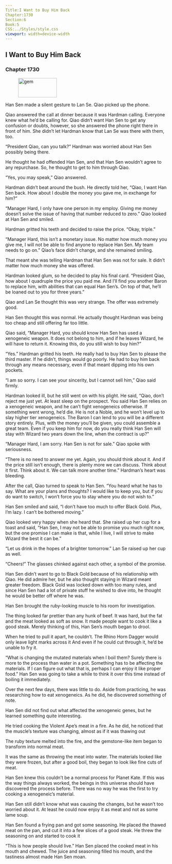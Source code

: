 ```yaml
---
Title:I Want to Buy Him Back 
Chapter:1730 
Section:6 
Book:5 
CSS:../Styles/style.css 
viewport: width=device-width
---
```

  
## I Want to Buy Him Back
### Chapter 1730
  
<figure>
	<img src="../Images/gem.gif" alt="gem" id="gem" width="120" height="60" />
</figure>
  

  
Han Sen made a silent gesture to Lan Se. Qiao picked up the phone.

Qiao answered the call at dinner because it was Hardman calling. Everyone knew what he’d be calling for. Qiao didn’t want Han Sen to get any confusion or doubts, however, so she answered the phone right there in front of him. She didn’t let Hardman know that Lan Se was there with them, too.

“President Qiao, can you talk?” Hardman was worried about Han Sen possibly being there.

He thought he had offended Han Sen, and that Han Sen wouldn’t agree to any repurchase. So, he thought to get to him through Qiao.

“Yes, you may speak,” Qiao answered.

Hardman didn’t beat around the bush. He directly told her, “Qiao, I want Han Sen back. How about I double the money you gave me, in exchange for him?”

“Manager Hard, I only have one person in my employ. Giving me money doesn’t solve the issue of having that number reduced to zero.” Qiao looked at Han Sen and smiled.

Hardman gritted his teeth and decided to raise the price. “Okay, triple.”

“Manager Hard, this isn’t a monetary issue. No matter how much money you give me, I will not be able to find anyone to replace Han Sen. My team needs to go on.” Qiao’s face didn’t change, and she remained smiling.

That meant she was telling Hardman that Han Sen was not for sale. It didn’t matter how much money she was offered.

Hardman looked glum, so he decided to play his final card. “President Qiao, how about I quadruple the price you paid me. And I’ll find you another Baron to replace him, with abilities that can equal Han Sen’s. On top of that, he’ll be loaned out to you for three years.”

Qiao and Lan Se thought this was very strange. The offer was extremely good.

Han Sen thought this was normal. He actually thought Hardman was being too cheap and still offering far too little.

Qiao said, “Manager Hard, you should know Han Sen has used a xenogeneic weapon. It does not belong to him, and if he leaves Wizard, he will have to return it. Knowing this, do you still wish to buy him?”

“Yes.” Hardman gritted his teeth. He really had to buy Han Sen to please the third master. If he didn’t, things would go poorly. He had to buy him back through any means necessary, even if that meant dipping into his own pockets.

“I am so sorry. I can see your sincerity, but I cannot sell him,” Qiao said firmly.

Hardman looked ill, but he still went on with his plight. He said, “Qiao, don’t reject me just yet. At least sleep on the prospect. You said Han Sen relies on a xenogeneic weapon, and he can’t fight xenogeneics otherwise. If something went wrong, he’d die. He is not a Noble, and he won’t level up to slay higher tier xenogeneics. The Baron I can lend to you will be a different story entirely. Plus, with the money you’ll be given, you could assemble a great team. Even if you keep him for now, do you really think Han Sen will stay with Wizard two years down the line, when the contract is up?”

“Manager Hard, I am sorry. Han Sen is not for sale.” Qiao spoke with seriousness.

“There is no need to answer me yet. Again, you should think about it. And if the price still isn’t enough, there is plenty more we can discuss. Think about it first. Think about it. We can talk more another time.” Hardman’s heart was bleeding.

After the call, Qiao turned to speak to Han Sen. “You heard what he has to say. What are your plans and thoughts? I would like to keep you, but if you do want to switch, I won’t force you to stay where you do not wish to.”

Han Sen smiled and said, “I don’t have too much to offer Black Gold. Plus, I’m lazy. I can’t be bothered moving.”

Qiao looked very happy when she heard that. She raised up her cup for a toast and said, “Han Sen, I may not be able to promise you much right now, but the one promise I can make is that, while I live, I will strive to make Wizard the best it can be.”

“Let us drink in the hopes of a brighter tomorrow.” Lan Se raised up her cup as well.

“Cheers!” The glasses chinked against each other, a symbol of the promise.

Han Sen didn’t want to go to Black Gold because of his relationship with Qiao. He did admire her, but he also thought staying in Wizard meant greater freedom. Black Gold was locked down with too many rules, and since Han Sen had a lot of private stuff he wished to dive into, he thought he would be better off where he was.

Han Sen brought the ruby-looking muscle to his room for investigation.

The thing looked far prettier than any hunk of beef. It was hard, but the fat and the meat looked as soft as snow. It made people want to cook it like a good steak. Merely thinking of this, Han Sen’s mouth began to drool.

When he tried to pull it apart, he couldn’t. The Rhino Horn Dagger would only leave light marks across it And even if he could cut through it, he’d be unable to fry it.

“What is changing the mutated materials when I boil them? Surely there is more to the process than water in a pot. Something has to be affecting the materials. If I can figure out what that is, perhaps I can enjoy it like proper food.” Han Sen was going to take a while to think it over this time instead of boiling it immediately.

Over the next few days, there was little to do. Aside from practicing, he was researching how to eat xenogeneics. As he did, he discovered something of note.

Han Sen did not find out what affected the xenogeneic genes, but he learned something quite interesting.

He tried cooking the Violent Ape’s meat in a fire. As he did, he noticed that the muscle’s texture was changing, almost as if it was thawing out

The ruby texture melted into the fire, and the gemstone-like item began to transform into normal meat.

It was the same as throwing the meat into water. The materials looked like they were frozen, but after a good boil, they began to look like fine cuts of meat.

Han Sen knew this couldn’t be a normal process for Planet Kate. If this was the way things always worked, the beings in this universe should have discovered the process before. There was no way he was the first to try cooking a xenogeneic’s material.

Han Sen still didn’t know what was causing the changes, but he wasn’t too worried about it. At least he could now enjoy it as meat and not as some lame soup.

Han Sen found a frying pan and got some seasoning. He placed the thawed meat on the pan, and cut it into a few slices of a good steak. He threw the seasoning on and started to cook it

“This is how people should live.” Han Sen placed the cooked meat in his mouth and chewed. The juice and seasoning filled his mouth, and the tastiness almost made Han Sen moan.